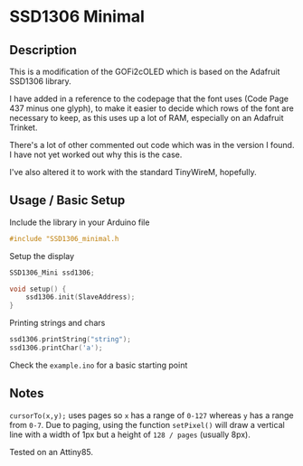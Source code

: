 # SSD1306 Minimal  

## Description
This is a modification of the GOFi2cOLED which is based on the Adafruit SSD1306 library.

I have added in a reference to the codepage that the font uses (Code Page 437 minus one glyph), to make it easier to decide which rows of the font are necessary to keep, as this uses up a lot of RAM, especially on an Adafruit Trinket.

There's a lot of other commented out code which was in the version I found. I have not yet worked out why this is the case.

I've also altered it to work with the standard TinyWireM, hopefully.

## Usage / Basic Setup  
Include the library in your Arduino file  
```c
#include "SSD1306_minimal.h
```  

Setup the display  
```c
SSD1306_Mini ssd1306;

void setup() {
    ssd1306.init(SlaveAddress);
}
```

Printing strings and chars  
```c
ssd1306.printString("string");
ssd1306.printChar('a');
```  

Check the `example.ino` for a basic starting point

## Notes  
`cursorTo(x,y);` uses pages so `x` has a range of `0-127` whereas `y` has a range from `0-7`. Due to paging, using the function `setPixel()` will draw a vertical line with a width of 1px but a height of `128 / pages` (usually 8px).  

Tested on an Attiny85.
